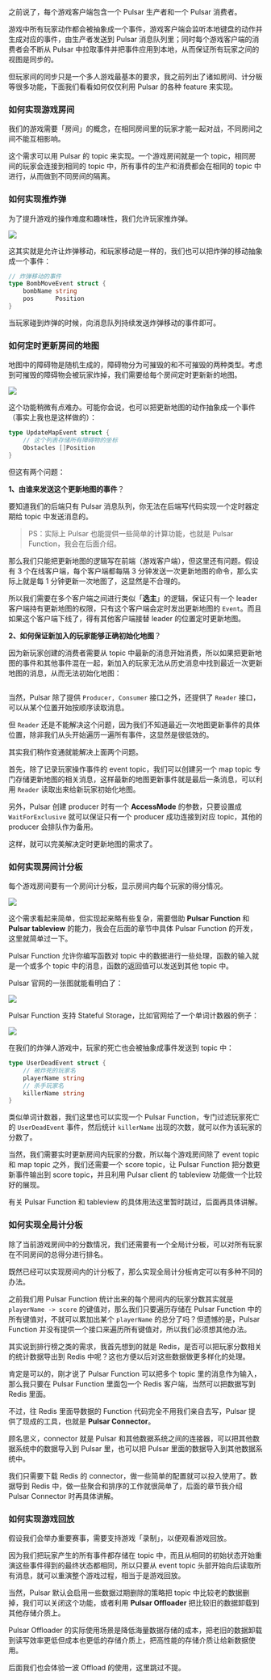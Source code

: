 之前说了，每个游戏客户端包含一个 Pulsar 生产者和一个 Pulsar 消费者。

游戏中所有玩家动作都会被抽象成一个事件，游戏客户端会监听本地键盘的动作并生成对应的事件，由生产者发送到 Pulsar 消息队列里；同时每个游戏客户端的消费者会不断从 Pulsar 中拉取事件并把事件应用到本地，从而保证所有玩家之间的视图是同步的。

但玩家间的同步只是一个多人游戏最基本的要求，我之前列出了诸如房间、计分板等很多功能，下面我们看看如何仅仅利用 Pulsar 的各种 feature 来实现。

### 如何实现游戏房间

我们的游戏需要「房间」的概念，在相同房间里的玩家才能一起对战，不同房间之间不能互相影响。

这个需求可以用 Pulsar 的 topic 来实现。一个游戏房间就是一个 topic，相同房间的玩家会连接到相同的 topic 中，所有事件的生产和消费都会在相同的 topic 中进行，从而做到不同房间的隔离。

### 如何实现推炸弹

为了提升游戏的操作难度和趣味性，我们允许玩家推炸弹。

![](../images/pushbomb.gif)

这其实就是允许让炸弹移动，和玩家移动是一样的，我们也可以把炸弹的移动抽象成一个事件：

```go
// 炸弹移动的事件
type BombMoveEvent struct {
	bombName string
	pos      Position
}
```

当玩家碰到炸弹的时候，向消息队列持续发送炸弹移动的事件即可。

### 如何定时更新房间的地图

地图中的障碍物是随机生成的，障碍物分为可摧毁的和不可摧毁的两种类型。考虑到可摧毁的障碍物会被玩家炸掉，我们需要给每个房间定时更新新的地图。

![](../images/mapupdate.gif)

这个功能稍微有点难办。可能你会说，也可以把更新地图的动作抽象成一个事件（事实上我也是这样做的）：

```go
type UpdateMapEvent struct {
    // 这个列表存储所有障碍物的坐标
	Obstacles []Position
}
```

但这有两个问题：

**1、由谁来发送这个更新地图的事件**？

要知道我们的后端只有 Pulsar 消息队列，你无法在后端写代码实现一个定时器定期给 topic 中发送消息的。

> PS：实际上 Pulsar 也能提供一些简单的计算功能，也就是 Pulsar Function，我会在后面介绍。

那么我们只能把更新地图的逻辑写在前端（游戏客户端），但这里还有问题。假设有 3 个在线客户端，每个客户端都每隔 3 分钟发送一次更新地图的命令，那么实际上就是每 1 分钟更新一次地图了，这显然是不合理的。

所以我们需要在多个客户端之间进行类似「**选主**」的逻辑，保证只有一个 leader 客户端持有更新地图的权限，只有这个客户端会定时发出更新地图的 `Event`。而且如果这个客户端下线了，得有其他客户端接替 leader 的位置定时更新地图。

**2、如何保证新加入的玩家能够正确初始化地图**？

因为新玩家创建的消费者需要从 topic 中最新的消息开始消费，所以如果把更新地图的事件和其他事件混在一起，新加入的玩家无法从历史消息中找到最近一次更新地图的消息，从而无法初始化地图：

![]()

当然，Pulsar 除了提供 `Producer, Consumer` 接口之外，还提供了 `Reader` 接口，可以从某个位置开始按顺序读取消息。

但 `Reader` 还是不能解决这个问题，因为我们不知道最近一次地图更新事件的具体位置，除非我们从头开始遍历一遍所有事件，这显然是很低效的。

其实我们稍作变通就能解决上面两个问题。

首先，除了记录玩家操作事件的 event topic，我们可以创建另一个 map topic 专门存储更新地图的相关消息，这样最新的地图更新事件就是最后一条消息，可以利用 `Reader` 读取出来给新玩家初始化地图。

另外，Pulsar 创建 producer 时有一个 **AccessMode** 的参数，只要设置成 `WaitForExclusive` 就可以保证只有一个 producer 成功连接到对应 topic，其他的 producer 会排队作为备用。

这样，就可以完美解决定时更新地图的需求了。

### 如何实现房间计分板

每个游戏房间要有一个房间计分板，显示房间内每个玩家的得分情况。

![](../images/scoreboard.jpg)

这个需求看起来简单，但实现起来略有些复杂，需要借助 **Pulsar Function** 和 **Pulsar tableview** 的能力，我会在后面的章节中具体 Pulsar Function 的开发，这里就简单过一下。

Pulsar Function 允许你编写函数对 topic 中的数据进行一些处理，函数的输入就是一个或多个 topic 中的消息，函数的返回值可以发送到其他 topic 中。

Pulsar 官网的一张图就能看明白了：

![](https://pulsar.apache.org/assets/images/function-overview-df56ee014ed344f64e7e0f807bd576c2.svg)

Pulsar Function 支持 Stateful Storage，比如官网给了一个单词计数器的例子：

![](https://pulsar.apache.org/assets/images/pulsar-functions-word-count-f7b0d99f0a0e03e0b20fd0aa0ff6ef48.png)

在我们的炸弹人游戏中，玩家的死亡也会被抽象成事件发送到 topic 中：

```go
type UserDeadEvent struct {
    // 被炸死的玩家名
	playerName string
    // 杀手玩家名
	killerName string
}
```

类似单词计数器，我们这里也可以实现一个 Pulsar Function，专门过滤玩家死亡的 `UserDeadEvent` 事件，然后统计 `killerName` 出现的次数，就可以作为该玩家的分数了。

当然，我们需要实时更新房间内玩家的分数，所以每个游戏房间除了 event topic 和 map topic 之外，我们还需要一个 score topic，让 Pulsar Function 把分数更新事件输出到 score topic，并且利用 Pulsar client 的 tableview 功能做一个比较好的展现。

有关 Pulsar Function 和 tableview 的具体用法这里暂时跳过，后面再具体讲解。

### 如何实现全局计分板

除了当前游戏房间中的分数情况，我们还需要有一个全局计分板，可以对所有玩家在不同房间的总得分进行排名。

既然已经可以实现房间内的计分板了，那么实现全局计分板肯定可以有多种不同的办法。

之前我们用 Pulsar Function 统计出来的每个房间内的玩家分数其实就是 `playerName -> score` 的键值对，那么我们只要遍历存储在 Pulsar Function 中的所有键值对，不就可以累加出某个 `playerName` 的总分了吗？但遗憾的是，Pulsar Function 并没有提供一个接口来遍历所有键值对，所以我们必须想其他办法。

其实说到排行榜之类的需求，我首先想到的就是 Redis，是否可以把玩家分数相关的统计数据导出到 Redis 中呢？这也方便以后对这些数据做更多样化的处理。

肯定是可以的，刚才说了 Pulsar Function 可以把多个 topic 里的消息作为输入，那么我只要在 Pulsar Function 里面包一个 Redis 客户端，当然可以把数据写到 Redis 里面。

不过，往 Redis 里面导数据的 Function 代码完全不用我们亲自去写，Pulsar 提供了现成的工具，也就是 **Pulsar Connector**。

顾名思义，connector 就是 Pulsar 和其他数据系统之间的连接器，可以把其他数据系统中的数据导入到 Pulsar 里，也可以把 Pulsar 里面的数据导入到其他数据系统中。

我们只需要下载 Redis 的 connector，做一些简单的配置就可以投入使用了。数据导到 Redis 中，做一些聚合和排序的工作就很简单了，后面的章节我介绍 Pulsar Connector 时再具体讲解。

### 如何实现游戏回放

假设我们会举办重要赛事，需要支持游戏「录制」，以便观看游戏回放。

因为我们把玩家产生的所有事件都存储在 topic 中，而且从相同的初始状态开始重演这些事件得到的最终状态都相同，所以只要从 event topic 头部开始向后读取所有消息，就可以重演整个游戏过程，相当于是游戏回放。

当然，Pulsar 默认会启用一些数据过期删除的策略把 topic 中比较老的数据删掉，我们可以关闭这个功能，或者利用 **Pulsar Offloader** 把比较旧的数据卸载到其他存储介质上。

Pulsar Offloader 的实际使用场景是降低海量数据存储的成本，把老旧的数据卸载到读写效率更低但成本也更低的存储介质上，把高性能的存储介质让给新数据使用。

后面我们也会体验一波 Offload 的使用，这里跳过不提。